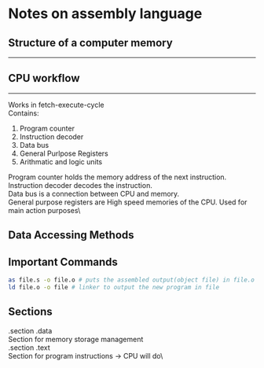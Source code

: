 # Notes on assembly language

## Structure of a computer memory

---

## CPU workflow

---

Works in fetch-execute-cycle\
Contains:

1. Program counter
1. Instruction decoder
1. Data bus
1. General Purlpose Registers
1. Arithmatic and logic units

Program counter holds the memory address of the next instruction.\
Instruction decoder decodes the instruction.\
Data bus is a connection between CPU and memory.\
General purpose registers are High speed memories of the CPU. Used for main action purposes\

## Data Accessing Methods

## Important Commands

```bash
as file.s -o file.o # puts the assembled output(object file) in file.o
ld file.o -o file # linker to output the new program in file

```

## Sections

.section .data\
Section for memory storage management\
.section .text\
Section for program instructions -> CPU will do\
